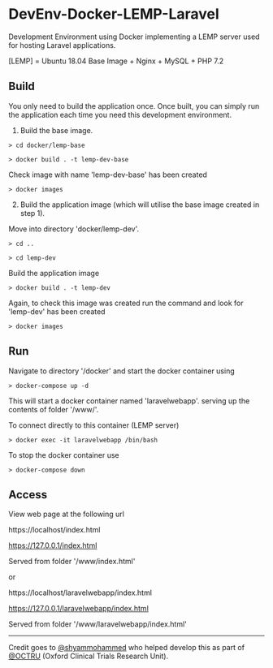 # DevEnv-Docker-LEMP-Laravel

Development Environment using Docker implementing a LEMP server used for hosting Laravel applications.

[LEMP] = Ubuntu 18.04 Base Image + Nginx + MySQL + PHP 7.2 


## Build

You only need to build the application once.
Once built, you can simply run the application each time you need this development environment. 

1. Build the base image.

`> cd docker/lemp-base`

`> docker build . -t lemp-dev-base`

Check image with name 'lemp-dev-base' has been created

`> docker images`


2. Build the application image (which will utilise the base image created in step 1).

Move into directory 'docker/lemp-dev'.

`> cd ..`

`> cd lemp-dev`

Build the application image

`> docker build . -t lemp-dev`

Again, to check this image was created run the command and look for 'lemp-dev' has been created

`> docker images`


## Run

Navigate to directory '/docker'
and start the docker container using

`> docker-compose up -d`

This will start a docker container named 'laravelwebapp'.
serving up the contents of folder '/www/'.

To connect directly to this container (LEMP server)

`> docker exec -it laravelwebapp /bin/bash`

To stop the docker container use

`> docker-compose down`


## Access 

View web page at the following url 

https://localhost/index.html

https://127.0.0.1/index.html

Served from folder '/www/index.html'

or

https://localhost/laravelwebapp/index.html

https://127.0.0.1/laravelwebapp/index.html

Served from folder '/www/laravelwebapp/index.html'

___

Credit goes to <a href="https://github.com/shyammohammed">@shyammohammed</a>
who helped develop this as part of <a href="https://github.com/OCTRU">@OCTRU</a>
(Oxford Clinical Trials Research Unit).